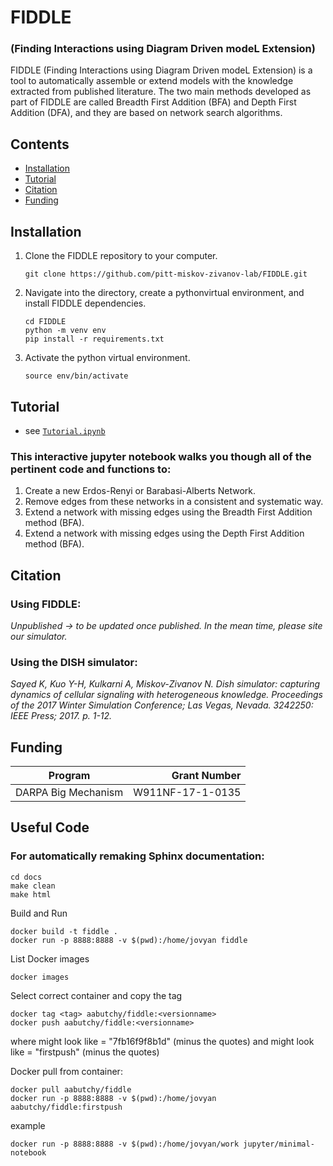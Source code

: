 # FIDDLE

### (Finding Interactions using Diagram Driven modeL Extension)

FIDDLE (Finding Interactions using Diagram Driven modeL Extension) is a tool to automatically assemble or extend models with the knowledge extracted from published literature. The two main methods developed as part of FIDDLE are called Breadth First Addition (BFA) and Depth First Addition (DFA), and they are based on network search algorithms.

## Contents

- [Installation](#Installation)
- [Tutorial](#Tutorial)
- [Citation](#citation)
- [Funding](#funding)

## Installation

1. Clone the FIDDLE repository to your computer.
   ```
   git clone https://github.com/pitt-miskov-zivanov-lab/FIDDLE.git
   ```
2. Navigate into the directory, create a pythonvirtual environment, and install FIDDLE dependencies.
   ```
   cd FIDDLE
   python -m venv env
   pip install -r requirements.txt
   ```
3. Activate the python virtual environment.
   ```
   source env/bin/activate
   ```

## Tutorial

- see [`Tutorial.ipynb`](Tutorial.ipynb)

### This interactive jupyter notebook walks you though all of the pertinent code and functions to:

1. Create a new Erdos-Renyi or Barabasi-Alberts Network.
2. Remove edges from these networks in a consistent and systematic way.
3. Extend a network with missing edges using the Breadth First Addition method (BFA).
4. Extend a network with missing edges using the Depth First Addition method (BFA).

## Citation

### Using FIDDLE:

_Unpublished -> to be updated once published. In the mean time, please site our simulator._

### Using the DISH simulator:

_Sayed K, Kuo Y-H, Kulkarni A, Miskov-Zivanov N. Dish simulator: capturing dynamics of cellular signaling with heterogeneous knowledge. Proceedings of the 2017 Winter Simulation Conference; Las Vegas, Nevada. 3242250: IEEE Press; 2017. p. 1-12._

## Funding

| Program             |     Grant Number |
| ------------------- | ---------------: |
| DARPA Big Mechanism | W911NF-17-1-0135 |

## Useful Code

### For automatically remaking Sphinx documentation:

```
cd docs
make clean
make html
```

Build and Run

```
docker build -t fiddle .
docker run -p 8888:8888 -v $(pwd):/home/jovyan fiddle
```

List Docker images

```
docker images
```

Select correct container and copy the tag

```
docker tag <tag> aabutchy/fiddle:<versionname>
docker push aabutchy/fiddle:<versionname>
```

where <tag> might look like = "7fb16f9f8b1d" (minus the quotes)
and <versionname> might look like = "firstpush" (minus the quotes)

Docker pull from container:

```
docker pull aabutchy/fiddle
docker run -p 8888:8888 -v $(pwd):/home/jovyan aabutchy/fiddle:firstpush
```

example

```
docker run -p 8888:8888 -v $(pwd):/home/jovyan/work jupyter/minimal-notebook
```
